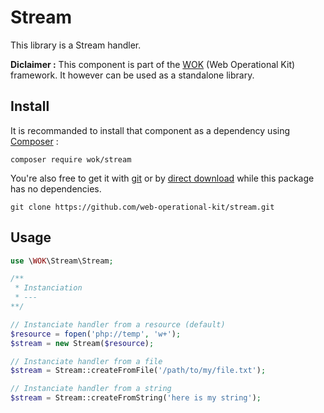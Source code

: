 # Stream

This library is a Stream handler.

**Diclaimer :** This component is part of the [WOK](https://github.com/web-operational-kit/) (Web Operational Kit) framework. It however can be used as a standalone library.


## Install

It is recommanded to install that component as a dependency using [Composer](https://getcomposer.org/) :

    composer require wok/stream


You're also free to get it with [git](https://git-scm.com/) or by [direct download](https://github.com/web-operational-kit/stream/archive/master.zip) while this package has no dependencies.

    git clone https://github.com/web-operational-kit/stream.git


## Usage

``` php
use \WOK\Stream\Stream;

/**
 * Instanciation
 * ---
**/

// Instanciate handler from a resource (default)
$resource = fopen('php://temp', 'w+');
$stream = new Stream($resource);

// Instanciate handler from a file
$stream = Stream::createFromFile('/path/to/my/file.txt');

// Instanciate handler from a string
$stream = Stream::createFromString('here is my string');
